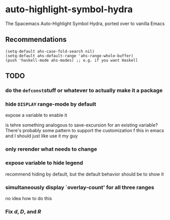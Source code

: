 # auto-highlight-symbol-hydra
The Spacemacs Auto-Highlight Symbol Hydra, ported over to vanilla Emacs

## Recommendations

```elisp
(setq-default ahs-case-fold-search nil)
(setq-default ahs-default-range 'ahs-range-whole-buffer)
(push 'haskell-mode ahs-modes) ;; e.g. if you want Haskell

```

## TODO

### do the `defconst`stuff or whatever to actually make it a package

### hide `DISPLAY` range-mode by default

expose a variable to enable it

is tehre something analogous to save-excursion for an existing variable? There's probably some pattern to support the customization f this in emacs and I should just like use it my guy

### only rerender what needs to change

### expose variable to hide legend

recommend hiding by default, but the default behavior should be to show it

### simultaneously display `overlay-count' for all three ranges

no idea how to do this

### Fix _d_, _D_, and _R_
